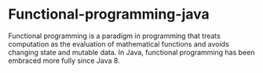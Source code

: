 # Functional-programming-java
Functional programming is a paradigm in programming that treats computation as the evaluation of mathematical functions and avoids changing state and mutable data. In Java, functional programming has been embraced more fully since Java 8.
